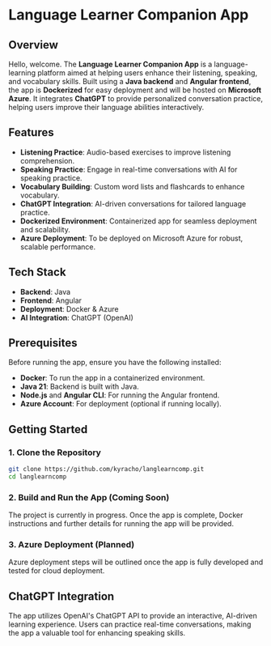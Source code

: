 # Language Learner Companion App

## Overview
Hello, welcome. The **Language Learner Companion App** is a language-learning platform aimed at helping users enhance their listening, speaking, and vocabulary skills. Built using a **Java backend** and **Angular frontend**, the app is **Dockerized** for easy deployment and will be hosted on **Microsoft Azure**. It integrates **ChatGPT** to provide personalized conversation practice, helping users improve their language abilities interactively.

## Features
- **Listening Practice**: Audio-based exercises to improve listening comprehension.
- **Speaking Practice**: Engage in real-time conversations with AI for speaking practice.
- **Vocabulary Building**: Custom word lists and flashcards to enhance vocabulary.
- **ChatGPT Integration**: AI-driven conversations for tailored language practice.
- **Dockerized Environment**: Containerized app for seamless deployment and scalability.
- **Azure Deployment**: To be deployed on Microsoft Azure for robust, scalable performance.

## Tech Stack
- **Backend**: Java
- **Frontend**: Angular
- **Deployment**: Docker & Azure
- **AI Integration**: ChatGPT (OpenAI)

## Prerequisites
Before running the app, ensure you have the following installed:
- **Docker**: To run the app in a containerized environment.
- **Java 21**: Backend is built with Java.
- **Node.js** and **Angular CLI**: For running the Angular frontend.
- **Azure Account**: For deployment (optional if running locally).

## Getting Started

### 1. Clone the Repository
```bash
git clone https://github.com/kyracho/langlearncomp.git
cd langlearncomp
```

### 2. Build and Run the App (Coming Soon)
The project is currently in progress. Once the app is complete, Docker instructions and further details for running the app will be provided.

### 3. Azure Deployment (Planned)
Azure deployment steps will be outlined once the app is fully developed and tested for cloud deployment.

## ChatGPT Integration
The app utilizes OpenAI's ChatGPT API to provide an interactive, AI-driven learning experience. Users can practice real-time conversations, making the app a valuable tool for enhancing speaking skills.
